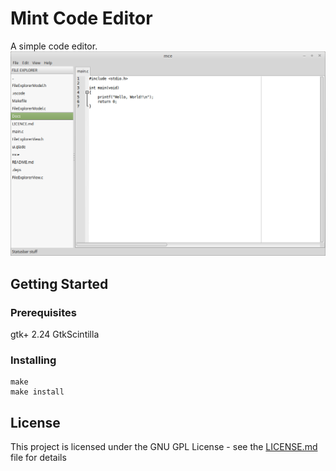 # Mint Code Editor

A simple code editor.
![alt text](./screengrab.png)

## Getting Started

### Prerequisites

gtk+ 2.24
GtkScintilla

### Installing

```
make
make install
```

## License

This project is licensed under the GNU GPL License - see the [LICENSE.md](LICENSE.md) file for details

